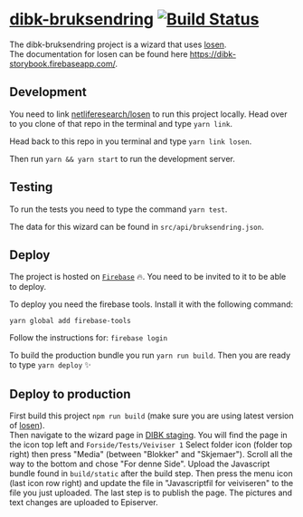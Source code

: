 # [dibk-bruksendring](https://dibk-bruksendring.firebaseapp.com/) [![Build Status](https://travis-ci.com/netliferesearch/dibk-bruksendring.svg?token=7NpjNJdFW93Qs1rPvcce&branch=master)](https://travis-ci.com/netliferesearch/dibk-bruksendring)

The dibk-bruksendring project is a wizard that uses
[losen](https://github.com/netliferesearch/losen).\
The documentation for losen can be found here https://dibk-storybook.firebaseapp.com/.

## Development

You need to link [netliferesearch/losen](https://github.com/netliferesearch/losen) to run this
project locally. Head over to you clone of that repo in the terminal and type `yarn link`.

Head back to this repo in you terminal and type `yarn link losen`.

Then run `yarn && yarn start` to run the development server.

## Testing

To run the tests you need to type the command `yarn test`.

The data for this wizard can be found in `src/api/bruksendring.json`.

## Deploy

The project is hosted on
[`Firebase`](https://console.firebase.google.com/u/0/project/dibk-bruksendring/overview) :fire:. You
need to be invited to it to be able to deploy.

To deploy you need the firebase tools. Install it with the following command:

`yarn global add firebase-tools`

Follow the instructions for: `firebase login`

To build the production bundle you run `yarn run build`. Then you are ready to type `yarn deploy`
:sparkles:

## Deploy to production

First build this project `npm run build` (make sure you are using latest version of
[losen](https://github.com/netliferesearch/losen)).\
Then navigate to the wizard page in [DIBK staging](http://azr-dibkstaging.azurewebsites.net/). You will
find the page in the icon top left and `Forside/Tests/Veiviser 1` Select folder icon (folder top right)
then press "Media" (between "Blokker" and "Skjemaer"). Scroll all the way to the bottom and chose "For
denne Side". Upload the Javascript bundle found in `build/static` after the build step. Then press the
menu icon (last icon row right) and update the file in "Javascriptfil for veiviseren" to the file you
just uploaded. The last step is to publish the page. The pictures and text changes are uploaded to Episerver.
